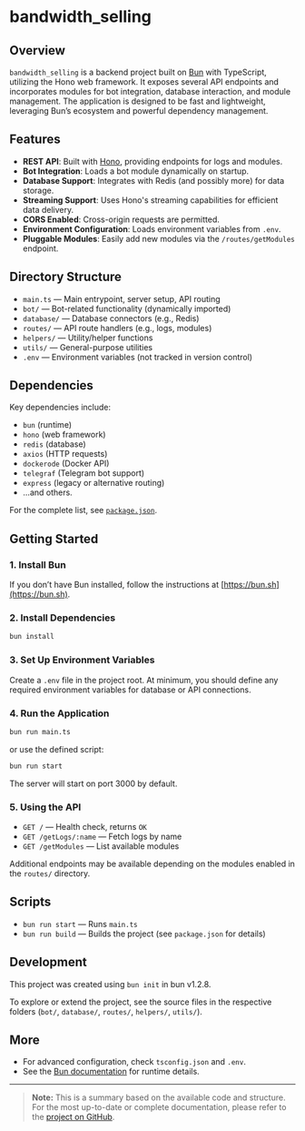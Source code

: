 # bandwidth_selling

## Overview

`bandwidth_selling` is a backend project built on [Bun](https://bun.sh) with TypeScript, utilizing the Hono web framework. It exposes several API endpoints and incorporates modules for bot integration, database interaction, and module management. The application is designed to be fast and lightweight, leveraging Bun’s ecosystem and powerful dependency management.

## Features

- **REST API**: Built with [Hono](https://honojs.dev/), providing endpoints for logs and modules.
- **Bot Integration**: Loads a bot module dynamically on startup.
- **Database Support**: Integrates with Redis (and possibly more) for data storage.
- **Streaming Support**: Uses Hono's streaming capabilities for efficient data delivery.
- **CORS Enabled**: Cross-origin requests are permitted.
- **Environment Configuration**: Loads environment variables from `.env`.
- **Pluggable Modules**: Easily add new modules via the `/routes/getModules` endpoint.

## Directory Structure

- `main.ts` — Main entrypoint, server setup, API routing
- `bot/` — Bot-related functionality (dynamically imported)
- `database/` — Database connectors (e.g., Redis)
- `routes/` — API route handlers (e.g., logs, modules)
- `helpers/` — Utility/helper functions
- `utils/` — General-purpose utilities
- `.env` — Environment variables (not tracked in version control)

## Dependencies

Key dependencies include:
- `bun` (runtime)
- `hono` (web framework)
- `redis` (database)
- `axios` (HTTP requests)
- `dockerode` (Docker API)
- `telegraf` (Telegram bot support)
- `express` (legacy or alternative routing)
- ...and others.

For the complete list, see [`package.json`](./package.json).

## Getting Started

### 1. Install Bun

If you don’t have Bun installed, follow the instructions at [https://bun.sh](https://bun.sh).

### 2. Install Dependencies

```bash
bun install
```

### 3. Set Up Environment Variables

Create a `.env` file in the project root. At minimum, you should define any required environment variables for database or API connections.

### 4. Run the Application

```bash
bun run main.ts
```
or use the defined script:
```bash
bun run start
```

The server will start on port 3000 by default.

### 5. Using the API

- `GET /` — Health check, returns `OK`
- `GET /getLogs/:name` — Fetch logs by name
- `GET /getModules` — List available modules

Additional endpoints may be available depending on the modules enabled in the `routes/` directory.

## Scripts

- `bun run start` — Runs `main.ts`
- `bun run build` — Builds the project (see `package.json` for details)

## Development

This project was created using `bun init` in bun v1.2.8.

To explore or extend the project, see the source files in the respective folders (`bot/`, `database/`, `routes/`, `helpers/`, `utils/`).

## More

- For advanced configuration, check `tsconfig.json` and `.env`.
- See the [Bun documentation](https://bun.sh/docs) for runtime details.

---

> **Note:** This is a summary based on the available code and structure. For the most up-to-date or complete documentation, please refer to the [project on GitHub](https://github.com/thekingpin969/bandwidthselling).
